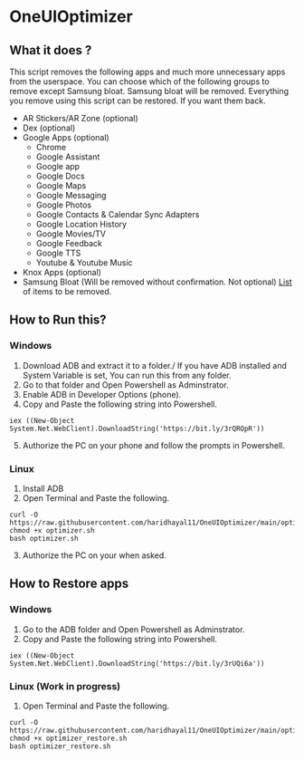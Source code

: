 # OneUIOptimizer

## What it does ?
This script removes the following apps and much more unnecessary apps from the userspace. You can choose which of the following groups to remove except Samsung bloat. Samsung bloat will be removed. Everything you remove using this script can be restored. If you want them back.
- AR Stickers/AR Zone (optional)
- Dex (optional)
- Google Apps (optional)
  - Chrome
  - Google Assistant
  - Google app
  - Google Docs
  - Google Maps
  - Google Messaging
  - Google Photos
  - Google Contacts & Calendar Sync Adapters
  - Google Location History
  - Google Movies/TV
  - Google Feedback
  - Google TTS
  - Youtube & Youtube Music
- Knox Apps (optional)
- Samsung Bloat (Will be removed without confirmation. Not optional) [List](https://github.com/haridhayal11/OneUIOptimizer/blob/main/Samsung.txt) of items to be removed.

## How to Run this?

### Windows
1. Download ADB and extract it to a folder./ If you have ADB installed and System Variable is set, You can run this from any folder.
2. Go to that folder and Open Powershell as Adminstrator.
3. Enable ADB in Developer Options (phone).
4. Copy and Paste the following string into Powershell.
```
iex ((New-Object System.Net.WebClient).DownloadString('https://bit.ly/3rQROpR'))
```
5. Authorize the PC on your phone and follow the prompts in Powershell.


### Linux
1. Install ADB
2. Open Terminal and Paste the following.
```
curl -O https://raw.githubusercontent.com/haridhayal11/OneUIOptimizer/main/optimizer.sh
chmod +x optimizer.sh
bash optimizer.sh
```
3. Authorize the PC on your when asked.

## How to Restore apps

### Windows
1. Go to the ADB folder and Open Powershell as Adminstrator.
2. Copy and Paste the following string into Powershell.
```
iex ((New-Object System.Net.WebClient).DownloadString('https://bit.ly/3rUQi6a'))
```

### Linux (Work in progress)
1. Open Terminal and Paste the following.
```
curl -O https://raw.githubusercontent.com/haridhayal11/OneUIOptimizer/main/optimizer_restore.sh
chmod +x optimizer_restore.sh
bash optimizer_restore.sh
```
